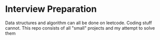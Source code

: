 



# Interview Preparation


Data structures and algorithm can all be done on leetcode. Coding stuff cannot. This repo consists of all "small" projects and my attempt to solve them

